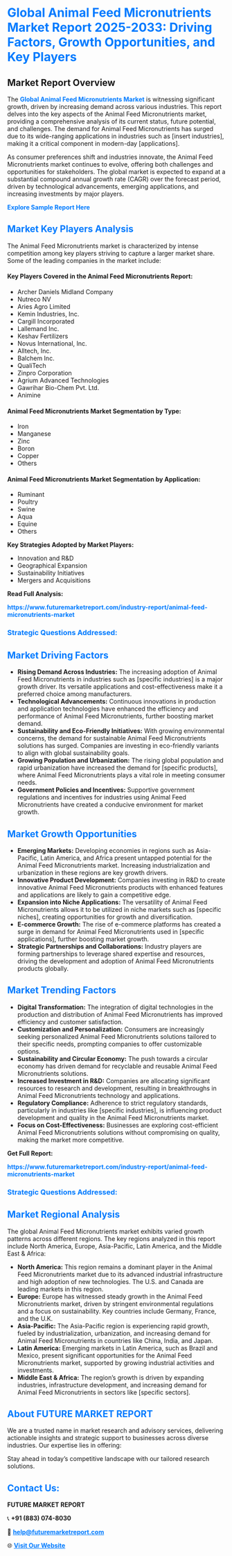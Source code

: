 <h1 style="color: #007BFF;">Global Animal Feed Micronutrients Market Report 2025-2033: Driving Factors, Growth Opportunities, and Key Players</h1>

<section id="overview">
<h2>Market Report Overview</h2>
<p>The <a href="https://www.futuremarketreport.com/industry-report/animal-feed-micronutrients-market" style="color: #007BFF; text-decoration: none;"><strong>Global Animal Feed Micronutrients Market</strong></a> is witnessing significant growth, driven by increasing demand across various industries. This report delves into the key aspects of the Animal Feed Micronutrients market, providing a comprehensive analysis of its current status, future potential, and challenges. The demand for Animal Feed Micronutrients has surged due to its wide-ranging applications in industries such as [insert industries], making it a critical component in modern-day [applications].</p>
<p>As consumer preferences shift and industries innovate, the Animal Feed Micronutrients market continues to evolve, offering both challenges and opportunities for stakeholders. The global market is expected to expand at a substantial compound annual growth rate (CAGR) over the forecast period, driven by technological advancements, emerging applications, and increasing investments by major players.</p>
</section>

<section id="overview">
<p><a href="https://www.futuremarketreport.com/request-sample/reportId=45718" style="color: #007BFF; text-decoration: none;"><strong>Explore Sample Report Here</strong></a></p>
</section>

<section id="key-players">
<h2 style="color: #007BFF;">Market Key Players Analysis</h2>
<p>The Animal Feed Micronutrients market is characterized by intense competition among key players striving to capture a larger market share. Some of the leading companies in the market include:</p>
<h4>Key Players Covered in the Animal Feed Micronutrients Report:</h4>
<ul><li>Archer Daniels Midland Company</li><li>Nutreco NV</li><li>Aries Agro Limited</li><li>Kemin Industries, Inc.</li><li>Cargill Incorporated</li><li>Lallemand Inc.</li><li>Keshav Fertilizers</li><li>Novus International, Inc.</li><li>Alltech, Inc.</li><li>Balchem Inc.</li><li>QualiTech</li><li>Zinpro Corporation</li><li>Agrium Advanced Technologies</li><li>Gawrihar Bio-Chem Pvt. Ltd.</li><li>Animine</li></ul>
<h4>Animal Feed Micronutrients Market Segmentation by Type:</h4>
<ul><li>Iron</li><li>Manganese</li><li>Zinc</li><li>Boron</li><li>Copper</li><li>Others</li></ul>

<h4>Animal Feed Micronutrients Market Segmentation by Application:</h4>
<ul><li>Ruminant</li><li>Poultry</li><li>Swine</li><li>Aqua</li><li>Equine</li><li>Others</li></ul>
<p><strong>Key Strategies Adopted by Market Players:</strong></p>
<ul>
<li>Innovation and R&D</li>
<li>Geographical Expansion</li>
<li>Sustainability Initiatives</li>
<li>Mergers and Acquisitions</li>
</ul>
</section>

<section>
<p><strong>Read Full Analysis: </strong></p><a href="https://www.futuremarketreport.com/industry-report/animal-feed-micronutrients-market" style="color: #007BFF; text-decoration: none;"><strong>https://www.futuremarketreport.com/industry-report/animal-feed-micronutrients-market</strong></a>
<h3 style="color: #007BFF;">Strategic Questions Addressed:</h3>
</section>

<section id="driving-factors">
<h2 style="color: #007BFF;">Market Driving Factors</h2>
<ul>
<li><strong>Rising Demand Across Industries:</strong> The increasing adoption of Animal Feed Micronutrients in industries such as [specific industries] is a major growth driver. Its versatile applications and cost-effectiveness make it a preferred choice among manufacturers.</li>
<li><strong>Technological Advancements:</strong> Continuous innovations in production and application technologies have enhanced the efficiency and performance of Animal Feed Micronutrients, further boosting market demand.</li>
<li><strong>Sustainability and Eco-Friendly Initiatives:</strong> With growing environmental concerns, the demand for sustainable Animal Feed Micronutrients solutions has surged. Companies are investing in eco-friendly variants to align with global sustainability goals.</li>
<li><strong>Growing Population and Urbanization:</strong> The rising global population and rapid urbanization have increased the demand for [specific products], where Animal Feed Micronutrients plays a vital role in meeting consumer needs.</li>
<li><strong>Government Policies and Incentives:</strong> Supportive government regulations and incentives for industries using Animal Feed Micronutrients have created a conducive environment for market growth.</li>
</ul>
</section>

<section id="growth-opportunities">
<h2 style="color: #007BFF;">Market Growth Opportunities</h2>
<ul>
<li><strong>Emerging Markets:</strong> Developing economies in regions such as Asia-Pacific, Latin America, and Africa present untapped potential for the Animal Feed Micronutrients market. Increasing industrialization and urbanization in these regions are key growth drivers.</li>
<li><strong>Innovative Product Development:</strong> Companies investing in R&D to create innovative Animal Feed Micronutrients products with enhanced features and applications are likely to gain a competitive edge.</li>
<li><strong>Expansion into Niche Applications:</strong> The versatility of Animal Feed Micronutrients allows it to be utilized in niche markets such as [specific niches], creating opportunities for growth and diversification.</li>
<li><strong>E-commerce Growth:</strong> The rise of e-commerce platforms has created a surge in demand for Animal Feed Micronutrients used in [specific applications], further boosting market growth.</li>
<li><strong>Strategic Partnerships and Collaborations:</strong> Industry players are forming partnerships to leverage shared expertise and resources, driving the development and adoption of Animal Feed Micronutrients products globally.</li>
</ul>
</section>

<section id="trending-factors">
<h2 style="color: #007BFF;">Market Trending Factors</h2>
<ul>
<li><strong>Digital Transformation:</strong> The integration of digital technologies in the production and distribution of Animal Feed Micronutrients has improved efficiency and customer satisfaction.</li>
<li><strong>Customization and Personalization:</strong> Consumers are increasingly seeking personalized Animal Feed Micronutrients solutions tailored to their specific needs, prompting companies to offer customizable options.</li>
<li><strong>Sustainability and Circular Economy:</strong> The push towards a circular economy has driven demand for recyclable and reusable Animal Feed Micronutrients solutions.</li>
<li><strong>Increased Investment in R&D:</strong> Companies are allocating significant resources to research and development, resulting in breakthroughs in Animal Feed Micronutrients technology and applications.</li>
<li><strong>Regulatory Compliance:</strong> Adherence to strict regulatory standards, particularly in industries like [specific industries], is influencing product development and quality in the Animal Feed Micronutrients market.</li>
<li><strong>Focus on Cost-Effectiveness:</strong> Businesses are exploring cost-efficient Animal Feed Micronutrients solutions without compromising on quality, making the market more competitive.</li>
</ul>
</section>

<section>
<p><strong>Get Full Report: </strong></p><a href="https://www.futuremarketreport.com/industry-report/animal-feed-micronutrients-market" style="color: #007BFF; text-decoration: none;"><strong>https://www.futuremarketreport.com/industry-report/animal-feed-micronutrients-market</strong></a>
<h3 style="color: #007BFF;">Strategic Questions Addressed:</h3>
</section>


<section id="regional-analysis">
<h2 style="color: #007BFF;">Market Regional Analysis</h2>
<p>The global Animal Feed Micronutrients market exhibits varied growth patterns across different regions. The key regions analyzed in this report include North America, Europe, Asia-Pacific, Latin America, and the Middle East & Africa:</p>
<ul>
<li><strong>North America:</strong> This region remains a dominant player in the Animal Feed Micronutrients market due to its advanced industrial infrastructure and high adoption of new technologies. The U.S. and Canada are leading markets in this region.</li>
<li><strong>Europe:</strong> Europe has witnessed steady growth in the Animal Feed Micronutrients market, driven by stringent environmental regulations and a focus on sustainability. Key countries include Germany, France, and the U.K.</li>
<li><strong>Asia-Pacific:</strong> The Asia-Pacific region is experiencing rapid growth, fueled by industrialization, urbanization, and increasing demand for Animal Feed Micronutrients in countries like China, India, and Japan.</li>
<li><strong>Latin America:</strong> Emerging markets in Latin America, such as Brazil and Mexico, present significant opportunities for the Animal Feed Micronutrients market, supported by growing industrial activities and investments.</li>
<li><strong>Middle East & Africa:</strong> The region’s growth is driven by expanding industries, infrastructure development, and increasing demand for Animal Feed Micronutrients in sectors like [specific sectors].</li>
</ul>
</section>

<footer>
<h2 style="color: #007BFF;">About FUTURE MARKET REPORT</h2>
<p>We are a trusted name in market research and advisory services, delivering actionable insights and strategic support to businesses across diverse industries. Our expertise lies in offering:</p>

<p>Stay ahead in today’s competitive landscape with our tailored research solutions.</p>

<h2 style="color: #007BFF;">Contact Us:</h2>
<p><strong>FUTURE MARKET REPORT</strong></p>
<p>📞 <strong>+91 (883) 074-8030</strong></p>
<p>📧 <strong><a href="mailto:help@futuremarketreport.com" style="color: #007BFF;">help@futuremarketreport.com</a></strong></p>
<p>🌐 <strong><a href="https://www.futuremarketreport.com/" style="color: #007BFF;">Visit Our Website</a></strong></p>
</footer>
